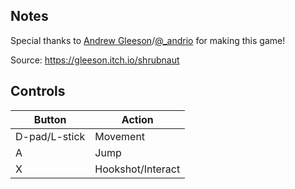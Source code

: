 ## Notes

Special thanks to [Andrew Gleeson](https://gleeson.itch.io/)/[@_andrio](https://twitter.com/_andrio) for making this game!

Source: https://gleeson.itch.io/shrubnaut

## Controls

| Button | Action |
|--|--| 
|D-pad/L-stick|Movement |
|A|Jump|
|X|Hookshot/Interact|


